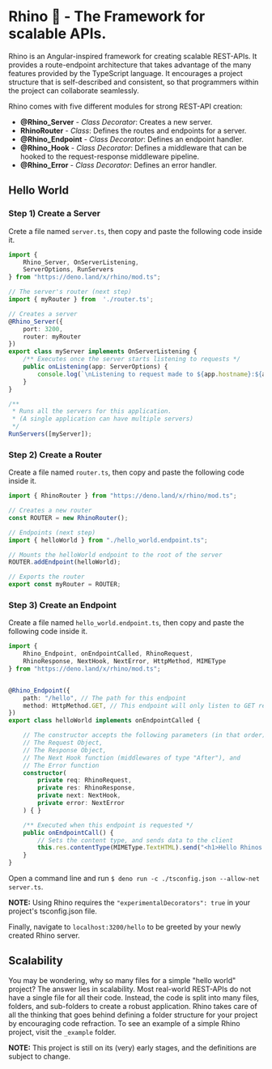 # Rhino 🦏 - The Framework for scalable APIs.

Rhino is an Angular-inspired framework for creating scalable REST-APIs. It provides a route-endpoint architecture that takes advantage of the many features provided by the TypeScript language. It encourages a project structure that is self-described and consistent, so that programmers within the project can collaborate seamlessly.

Rhino comes with five different modules for strong REST-API creation:

- **@Rhino_Server** - *Class Decorator*: Creates a new server.
- **RhinoRouter** - *Class*: Defines the routes and endpoints for a server.
- **@Rhino_Endpoint** - *Class Decorator*: Defines an endpoint handler.
- **@Rhino_Hook** - *Class Decorator*: Defines a middleware that can be hooked to the request-response middleware pipeline.
- **@Rhino_Error** - *Class Decorator*: Defines an error handler.



## Hello World

### Step 1) Create a Server
Crete a file named `server.ts`, then copy and paste the following code inside it.
``` typescript
import {
    Rhino_Server, OnServerListening,
    ServerOptions, RunServers
} from "https://deno.land/x/rhino/mod.ts";

// The server's router (next step)
import { myRouter } from  './router.ts';

// Creates a server
@Rhino_Server({
    port: 3200,
    router: myRouter
})
export class myServer implements OnServerListening {
    /** Executes once the server starts listening to requests */
    public onListening(app: ServerOptions) {
        console.log(`\nListening to request made to ${app.hostname}:${app.port}`)
    }
}

/**
 * Runs all the servers for this application.
 * (A single application can have multiple servers)
 */
RunServers([myServer]);
```



### Step 2) Create a Router
Create a file named `router.ts`, then copy and paste the following code inside it.
``` typescript
import { RhinoRouter } from "https://deno.land/x/rhino/mod.ts";

// Creates a new router
const ROUTER = new RhinoRouter();

// Endpoints (next step)
import { helloWorld } from "./hello_world.endpoint.ts";

// Mounts the helloWorld endpoint to the root of the server
ROUTER.addEndpoint(helloWorld);

// Exports the router
export const myRouter = ROUTER;
```



### Step 3) Create an Endpoint
Create a file named `hello_world.endpoint.ts`, then copy and paste the following code inside it.
``` typescript
import {
    Rhino_Endpoint, onEndpointCalled, RhinoRequest,
    RhinoResponse, NextHook, NextError, HttpMethod, MIMEType
} from "https://deno.land/x/rhino/mod.ts";


@Rhino_Endpoint({
    path: "/hello", // The path for this endpoint
    method: HttpMethod.GET, // This endpoint will only listen to GET requests
})
export class helloWorld implements onEndpointCalled {

    // The constructor accepts the following parameters (in that order):
    // The Request Object,
    // The Response Object,
    // The Next Hook function (middlewares of type "After"), and
    // The Error function
    constructor(
        private req: RhinoRequest,
        private res: RhinoResponse,
        private next: NextHook,
        private error: NextError
    ) { }

    /** Executed when this endpoint is requested */
    public onEndpointCall() {
        // Sets the content type, and sends data to the client
        this.res.contentType(MIMEType.TextHTML).send("<h1>Hello Rhinos 🦏!</h1>");
    }
}
```
Open a command line and run ``$ deno run -c ./tsconfig.json --allow-net server.ts``.

**NOTE:** Using Rhino requires the ``"experimentalDecorators": true`` in your project's tsconfig.json file.

Finally, navigate to `localhost:3200/hello` to be greeted by your newly created Rhino server.



## Scalability
You may be wondering, why so many files for a simple "hello world" project? The answer lies in scalability. Most real-world REST-APIs do not have a single file for all their code. Instead, the code is split into many files, folders, and sub-folders to create a robust application. Rhino takes care of all the thinking that goes behind defining a folder structure for your project by encouraging code refraction. To see an example of a simple Rhino project, visit the ``_example`` folder.



**NOTE:** This project is still on its (very) early stages, and the definitions are subject to change.
